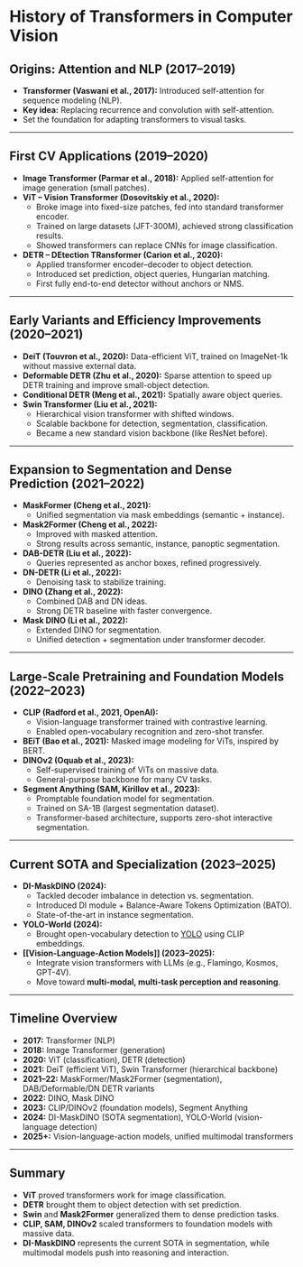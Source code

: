 # History of Transformers in Computer Vision

## Origins: Attention and NLP (2017–2019)
- **Transformer (Vaswani et al., 2017):** Introduced self-attention for sequence modeling (NLP).
- **Key idea:** Replacing recurrence and convolution with self-attention.
- Set the foundation for adapting transformers to visual tasks.

---

## First CV Applications (2019–2020)
- **Image Transformer (Parmar et al., 2018):** Applied self-attention for image generation (small patches).
- **ViT – Vision Transformer (Dosovitskiy et al., 2020):**
  - Broke image into fixed-size patches, fed into standard transformer encoder.
  - Trained on large datasets (JFT-300M), achieved strong classification results.
  - Showed transformers can replace CNNs for image classification.
- **DETR – DEtection TRansformer (Carion et al., 2020):**
  - Applied transformer encoder–decoder to object detection.
  - Introduced set prediction, object queries, Hungarian matching.
  - First fully end-to-end detector without anchors or NMS.

---

## Early Variants and Efficiency Improvements (2020–2021)
- **DeiT (Touvron et al., 2020):** Data-efficient ViT, trained on ImageNet-1k without massive external data.
- **Deformable DETR (Zhu et al., 2020):** Sparse attention to speed up DETR training and improve small-object detection.
- **Conditional DETR (Meng et al., 2021):** Spatially aware object queries.
- **Swin Transformer (Liu et al., 2021):**
  - Hierarchical vision transformer with shifted windows.
  - Scalable backbone for detection, segmentation, classification.
  - Became a new standard vision backbone (like ResNet before).

---

## Expansion to Segmentation and Dense Prediction (2021–2022)
- **MaskFormer (Cheng et al., 2021):**
  - Unified segmentation via mask embeddings (semantic + instance).
- **Mask2Former (Cheng et al., 2022):**
  - Improved with masked attention.
  - Strong results across semantic, instance, panoptic segmentation.
- **DAB-DETR (Liu et al., 2022):**
  - Queries represented as anchor boxes, refined progressively.
- **DN-DETR (Li et al., 2022):**
  - Denoising task to stabilize training.
- **DINO (Zhang et al., 2022):**
  - Combined DAB and DN ideas.
  - Strong DETR baseline with faster convergence.
- **Mask DINO (Li et al., 2022):**
  - Extended DINO for segmentation.
  - Unified detection + segmentation under transformer decoder.

---

## Large-Scale Pretraining and Foundation Models (2022–2023)
- **CLIP (Radford et al., 2021, OpenAI):**
  - Vision-language transformer trained with contrastive learning.
  - Enabled open-vocabulary recognition and zero-shot transfer.
- **BEiT (Bao et al., 2021):** Masked image modeling for ViTs, inspired by BERT.
- **DINOv2 (Oquab et al., 2023):**
  - Self-supervised training of ViTs on massive data.
  - General-purpose backbone for many CV tasks.
- **Segment Anything (SAM, Kirillov et al., 2023):**
  - Promptable foundation model for segmentation.
  - Trained on SA-1B (largest segmentation dataset).
  - Transformer-based architecture, supports zero-shot interactive segmentation.

---

## Current SOTA and Specialization (2023–2025)
- **DI-MaskDINO (2024):**
  - Tackled decoder imbalance in detection vs. segmentation.
  - Introduced DI module + Balance-Aware Tokens Optimization (BATO).
  - State-of-the-art in instance segmentation.
- **YOLO-World (2024):**
  - Brought open-vocabulary detection to [YOLO](yolo-family) using CLIP embeddings.
- **[[Vision-Language-Action Models]] (2023–2025):**
  - Integrate vision transformers with LLMs (e.g., Flamingo, Kosmos, GPT-4V).
  - Move toward **multi-modal, multi-task perception and reasoning**.

---

## Timeline Overview
- **2017:** Transformer (NLP)  
- **2018:** Image Transformer (generation)  
- **2020:** ViT (classification), DETR (detection)  
- **2021:** DeiT (efficient ViT), Swin Transformer (hierarchical backbone)  
- **2021–22:** MaskFormer/Mask2Former (segmentation), DAB/Deformable/DN DETR variants  
- **2022:** DINO, Mask DINO  
- **2023:** CLIP/DINOv2 (foundation models), Segment Anything  
- **2024:** DI-MaskDINO (SOTA segmentation), YOLO-World (vision-language detection)  
- **2025+:** Vision-language-action models, unified multimodal transformers

---

## Summary
- **ViT** proved transformers work for image classification.  
- **DETR** brought them to object detection with set prediction.  
- **Swin** and **Mask2Former** generalized them to dense prediction tasks.  
- **CLIP, SAM, DINOv2** scaled transformers to foundation models with massive data.  
- **DI-MaskDINO** represents the current SOTA in segmentation, while multimodal models push into reasoning and interaction.  
